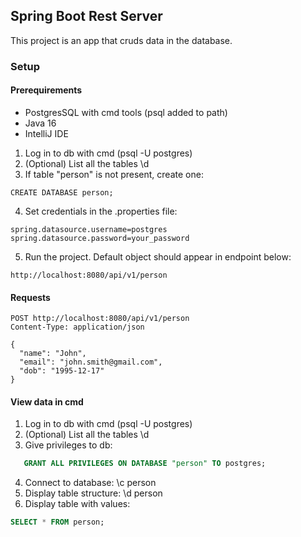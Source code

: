 ## Spring Boot Rest Server
This project is an app that cruds data in the database.

### Setup

#### Prerequirements
* PostgresSQL with cmd tools (psql added to path)
* Java 16
* IntelliJ IDE

1. Log in to db with cmd (psql -U postgres)
2. (Optional) List all the tables \d
3. If table "person" is not present, create one:
```shell
CREATE DATABASE person;
```
4. Set credentials in the .properties file:
```properties
spring.datasource.username=postgres
spring.datasource.password=your_password
```
5. Run the project. Default object should appear in endpoint below:
```shell
http://localhost:8080/api/v1/person
```

#### Requests
```http request
POST http://localhost:8080/api/v1/person
Content-Type: application/json

{
  "name": "John",
  "email": "john.smith@gmail.com",
  "dob": "1995-12-17"
}
```

#### View data in cmd
1. Log in to db with cmd (psql -U postgres)
2. (Optional) List all the tables \d
3. Give privileges to db: 
```sql
   GRANT ALL PRIVILEGES ON DATABASE "person" TO postgres;
   ```
4. Connect to database: \c person
5. Display table structure: \d person
6. Display table with values:
```sql
SELECT * FROM person;
```   
